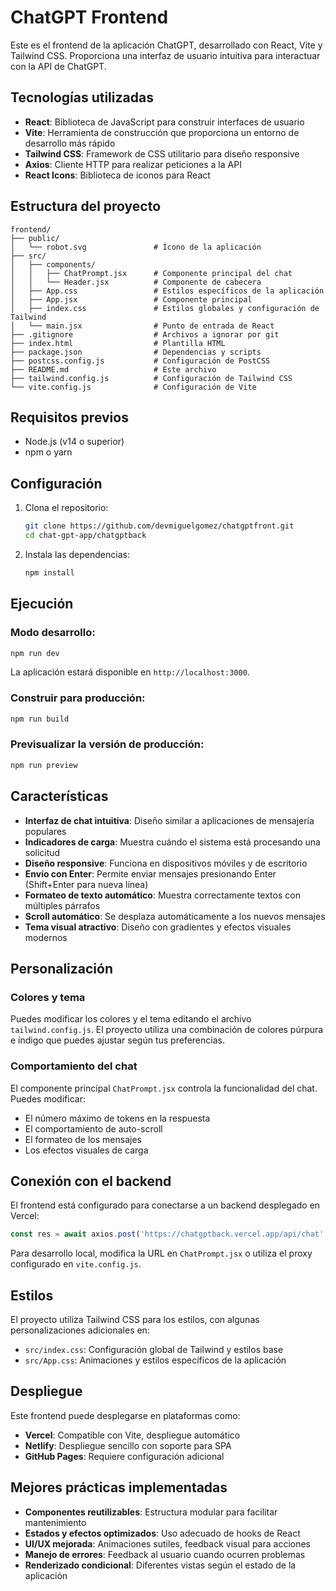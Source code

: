 ﻿# ChatGPT Frontend

Este es el frontend de la aplicación ChatGPT, desarrollado con React, Vite y Tailwind CSS. Proporciona una interfaz de usuario intuitiva para interactuar con la API de ChatGPT.

## Tecnologías utilizadas

- **React**: Biblioteca de JavaScript para construir interfaces de usuario
- **Vite**: Herramienta de construcción que proporciona un entorno de desarrollo más rápido
- **Tailwind CSS**: Framework de CSS utilitario para diseño responsive
- **Axios**: Cliente HTTP para realizar peticiones a la API
- **React Icons**: Biblioteca de iconos para React

## Estructura del proyecto

```
frontend/
├── public/
│   └── robot.svg               # Ícono de la aplicación
├── src/
│   ├── components/
│   │   ├── ChatPrompt.jsx      # Componente principal del chat
│   │   └── Header.jsx          # Componente de cabecera
│   ├── App.css                 # Estilos específicos de la aplicación
│   ├── App.jsx                 # Componente principal
│   ├── index.css               # Estilos globales y configuración de Tailwind
│   └── main.jsx                # Punto de entrada de React
├── .gitignore                  # Archivos a ignorar por git
├── index.html                  # Plantilla HTML
├── package.json                # Dependencias y scripts
├── postcss.config.js           # Configuración de PostCSS
├── README.md                   # Este archivo
├── tailwind.config.js          # Configuración de Tailwind CSS
└── vite.config.js              # Configuración de Vite
```

## Requisitos previos

- Node.js (v14 o superior)
- npm o yarn

## Configuración

1. Clona el repositorio:
   ```bash
   git clone https://github.com/devmiguelgomez/chatgptfront.git
   cd chat-gpt-app/chatgptback
   ```


3. Instala las dependencias:
   ```bash
   npm install
   ```

## Ejecución

### Modo desarrollo:
```bash
npm run dev
```

La aplicación estará disponible en `http://localhost:3000`.

### Construir para producción:
```bash
npm run build
```

### Previsualizar la versión de producción:
```bash
npm run preview
```

## Características

- **Interfaz de chat intuitiva**: Diseño similar a aplicaciones de mensajería populares
- **Indicadores de carga**: Muestra cuándo el sistema está procesando una solicitud
- **Diseño responsive**: Funciona en dispositivos móviles y de escritorio
- **Envío con Enter**: Permite enviar mensajes presionando Enter (Shift+Enter para nueva línea)
- **Formateo de texto automático**: Muestra correctamente textos con múltiples párrafos
- **Scroll automático**: Se desplaza automáticamente a los nuevos mensajes
- **Tema visual atractivo**: Diseño con gradientes y efectos visuales modernos

## Personalización

### Colores y tema

Puedes modificar los colores y el tema editando el archivo `tailwind.config.js`. El proyecto utiliza una combinación de colores púrpura e índigo que puedes ajustar según tus preferencias.

### Comportamiento del chat

El componente principal `ChatPrompt.jsx` controla la funcionalidad del chat. Puedes modificar:

- El número máximo de tokens en la respuesta
- El comportamiento de auto-scroll
- El formateo de los mensajes
- Los efectos visuales de carga

## Conexión con el backend

El frontend está configurado para conectarse a un backend desplegado en Vercel:

```javascript
const res = await axios.post('https://chatgptback.vercel.app/api/chat', { prompt })
```

Para desarrollo local, modifica la URL en `ChatPrompt.jsx` o utiliza el proxy configurado en `vite.config.js`.

## Estilos

El proyecto utiliza Tailwind CSS para los estilos, con algunas personalizaciones adicionales en:

- `src/index.css`: Configuración global de Tailwind y estilos base
- `src/App.css`: Animaciones y estilos específicos de la aplicación

## Despliegue

Este frontend puede desplegarse en plataformas como:

- **Vercel**: Compatible con Vite, despliegue automático
- **Netlify**: Despliegue sencillo con soporte para SPA
- **GitHub Pages**: Requiere configuración adicional

## Mejores prácticas implementadas

- **Componentes reutilizables**: Estructura modular para facilitar mantenimiento
- **Estados y efectos optimizados**: Uso adecuado de hooks de React
- **UI/UX mejorada**: Animaciones sutiles, feedback visual para acciones
- **Manejo de errores**: Feedback al usuario cuando ocurren problemas
- **Renderizado condicional**: Diferentes vistas según el estado de la aplicación
